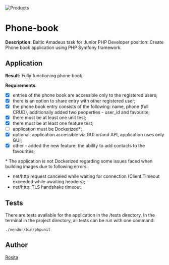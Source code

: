 ![Products](https://img.shields.io/badge/PHP-application-blue)

# Phone-book
**Description:** Baltic Amadeus task for Junior PHP Developer position: Create Phone book application using PHP Symfony framework.

## Application
**Result:** Fully functioning phone book.

**Requirements:**
- [x] entries of the phone book are accessible only to the registered users;
- [x] there is an option to share entry with other registered user;
- [x] the phone book entry consists of the following: name, phone (full CRUD), additionally added two peoperties - user_id and favourite;
- [x] there must be at least one unit test;
- [x] there must be at least one feature test;
- [ ] application must be Dockerized*;
- [x] optional: application accessible via GUI or/and API, application uses only GUI;
- [x] other - added the new feature: the ability to add contacts to the favourites;

\* The application is not Dockerized regarding some issues faced when building images due to following errors:
- net/http request canceled while waiting for connection (Client.Timeout exceeded while awaiting headers);
- net/http: TLS handshake timeout.

## Tests
There are tests available for the application in the /tests directory.
In the terminal in the project directory, all tests can be run with one command:
```
./vendor/bin/phpunit
```

## Author

[Rosita](https://github.com/rositatisor)
